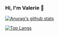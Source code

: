 ### Hi, I'm Valerie 👋

[![Anurag's github stats](https://github-readme-stats.vercel.app/api?username=ValerieTan5729&show_icons=true&theme=radical&hide=contribs,prs)](https://github.com/anuraghazra/github-readme-stats)

[![Top Langs](https://github-readme-stats.vercel.app/api/top-langs/?username=ValerieTan5729)](https://github.com/anuraghazra/github-readme-stats)

<!--
**ValerieTan5729/ValerieTan5729** is a ✨ _special_ ✨ repository because its `README.md` (this file) appears on your GitHub profile.

Here are some ideas to get you started:

- 🔭 I’m currently working on ...
- 🌱 I’m currently learning ...
- 👯 I’m looking to collaborate on ...
- 🤔 I’m looking for help with ...
- 💬 Ask me about ...
- 📫 How to reach me: ...
- 😄 Pronouns: ...
- ⚡ Fun fact: ...
-->

